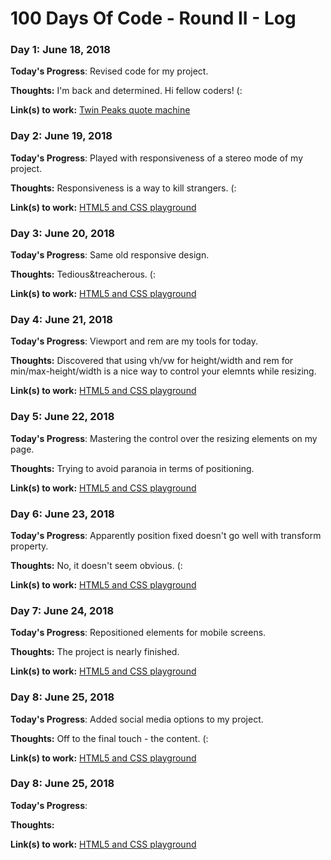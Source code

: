 # 100 Days Of Code - Round II - Log

### Day 1: June 18, 2018

**Today's Progress**: Revised code for my project.

**Thoughts:** I'm back and determined. Hi fellow coders! (:

**Link(s) to work:** [Twin Peaks quote machine](https://github.com/gorniczy/quotes-of-twin-peaks)


### Day 2: June 19, 2018

**Today's Progress**: Played with responsiveness of a stereo mode of my project.

**Thoughts:** Responsiveness is a way to kill strangers. (:

**Link(s) to work:** [HTML5 and CSS playground](https://github.com/gorniczy/my100daysOfCode)


### Day 3: June 20, 2018

**Today's Progress**: Same old responsive design.

**Thoughts:** Tedious&treacherous. (:

**Link(s) to work:** [HTML5 and CSS playground](https://github.com/gorniczy/my100daysOfCode)


### Day 4: June 21, 2018

**Today's Progress**: Viewport and rem are my tools for today.

**Thoughts:** Discovered that using vh/vw for height/width and rem for min/max-height/width is a nice way to control your elemnts while resizing.

**Link(s) to work:** [HTML5 and CSS playground](https://github.com/gorniczy/my100daysOfCode)


### Day 5: June 22, 2018

**Today's Progress**: Mastering the control over the resizing elements on my page.

**Thoughts:** Trying to avoid paranoia in terms of positioning.

**Link(s) to work:** [HTML5 and CSS playground](https://github.com/gorniczy/my100daysOfCode)


### Day 6: June 23, 2018

**Today's Progress**: Apparently position fixed doesn't go well with transform property.

**Thoughts:** No, it doesn't seem obvious. (:

**Link(s) to work:** [HTML5 and CSS playground](https://github.com/gorniczy/my100daysOfCode)


### Day 7: June 24, 2018

**Today's Progress**: Repositioned elements for mobile screens.

**Thoughts:** The project is nearly finished.

**Link(s) to work:** [HTML5 and CSS playground](https://github.com/gorniczy/my100daysOfCode)


### Day 8: June 25, 2018

**Today's Progress**: Added social media options to my project.

**Thoughts:** Off to the final touch - the content. (:

**Link(s) to work:** [HTML5 and CSS playground](https://github.com/gorniczy/my100daysOfCode)


### Day 8: June 25, 2018

**Today's Progress**:

**Thoughts:**

**Link(s) to work:** [HTML5 and CSS playground](https://github.com/gorniczy/my100daysOfCode)
